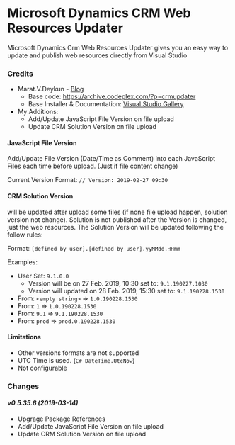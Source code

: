 # Microsoft Dynamics CRM Web Resources Updater

Microsoft Dynamics Crm Web Resources Updater gives you an easy way to update and publish web resources directly from Visual Studio

### Credits

  + Marat.V.Deykun - [Blog](http://happycrm.blogspot.com/p/crm-publisher.html)
	+ Base code: https://archive.codeplex.com/?p=crmupdater
    + Base Installer & Documentation: [Visual Studio Gallery](https://marketplace.visualstudio.com/items?itemName=MaratVDeykun.MicrosoftDynamicsCRMWebResourcesUpdater)
  + My Additions:
	+ Add/Update JavaScript File Version on file upload	
    + Update CRM Solution Version on file upload


#### JavaScript File Version
Add/Update File Version (Date/Time as Comment) into each JavaScript Files each time before upload. (Just if file content change)

Current Version Format: ```// Version: 2019-02-27 09:30```

####	CRM Solution Version
will be updated after upload some files (if none file upload happen, solution version not change). Solution is not published after the Version is changed, just the web resources.
The Solution Version will be updated following the follow rules:

Format: ```[defined by user].[defined by user].yyMMdd.HHmm```

Examples: 
+ User Set:  ```9.1.0.0```
  + Version will be on 27 Feb. 2019, 10:30 set to:  ```9.1.190227.1030``` 
  + Version will updated on 28 Feb. 2019, 15:30 set to:  ```9.1.190228.1530``` 
+ From: ```<empty string>``` => ```1.0.190228.1530```
+ From: ```1``` => ```1.0.190228.1530```
+ From: ```9.1``` => ```9.1.190228.1530```
+ From: ```prod``` => ```prod.0.190228.1530```

#### Limitations
+ Other versions formats are not supported
+ UTC Time is used. (```C# DateTime.UtcNow```)
+ Not configurable

		
### Changes

#### _v0.5.35.6 (2019-03-14)_
+ Upgrage Package References
+ Add/Update JavaScript File Version on file upload	
+ Update CRM Solution Version on file upload


